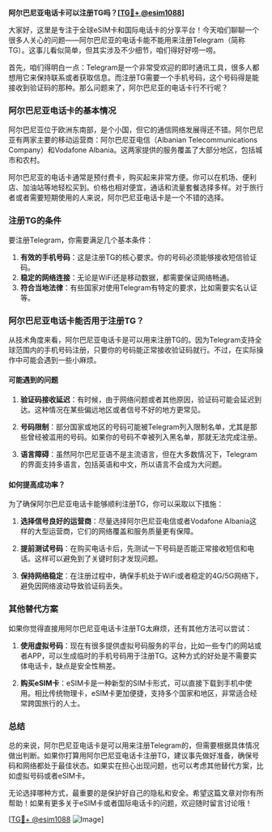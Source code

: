 **阿尔巴尼亚电话卡可以注册TG吗？[[TG💪+ @esim1088](https://t.me/s/esim1088)]**

大家好，这里是专注于全球eSIM卡和国际电话卡的分享平台！今天咱们聊聊一个很多人关心的问题——阿尔巴尼亚的电话卡能不能用来注册Telegram（简称TG）。这事儿看似简单，但其实涉及不少细节，咱们得好好唠一唠。

首先，咱们得明白一点：Telegram是一个非常受欢迎的即时通讯工具，很多人都想用它来保持联系或者获取信息。而注册TG需要一个手机号码，这个号码得是能接收到验证码的那种。那么问题来了，阿尔巴尼亚的电话卡行不行呢？

### 阿尔巴尼亚电话卡的基本情况

阿尔巴尼亚位于欧洲东南部，是个小国，但它的通信网络发展得还不错。阿尔巴尼亚有两家主要的移动运营商：阿尔巴尼亚电信（Albanian Telecommunications Company）和Vodafone Albania。这两家提供的服务覆盖了大部分地区，包括城市和农村。

阿尔巴尼亚的电话卡通常是预付费卡，购买起来非常方便。你可以在机场、便利店、加油站等地轻松买到。价格也相对便宜，通话和流量套餐选择多样。对于旅行者或者需要短期使用的人来说，阿尔巴尼亚电话卡是一个不错的选择。

### 注册TG的条件

要注册Telegram，你需要满足几个基本条件：

1. **有效的手机号码**：这是注册TG的核心要求。你的号码必须能够接收短信验证码。
2. **稳定的网络连接**：无论是WiFi还是移动数据，都需要保证网络畅通。
3. **符合当地法律**：有些国家对使用Telegram有特定的要求，比如需要实名认证等。

### 阿尔巴尼亚电话卡能否用于注册TG？

从技术角度来看，阿尔巴尼亚电话卡是可以用来注册TG的。因为Telegram支持全球范围内的手机号码注册，只要你的号码能正常接收验证码就行。不过，在实际操作中可能会遇到一些小麻烦。

#### 可能遇到的问题

1. **验证码接收延迟**：有时候，由于网络问题或者其他原因，验证码可能会延迟到达。这种情况在某些偏远地区或者信号不好的地方更常见。
   
2. **号码限制**：部分国家或地区的号码可能被Telegram列入限制名单，尤其是那些曾经被滥用的号码。如果你的号码不幸被列入黑名单，那就无法完成注册。

3. **语言障碍**：虽然阿尔巴尼亚语不是主流语言，但在大多数情况下，Telegram的界面支持多语言，包括英语和中文，所以语言不会成为大问题。

#### 如何提高成功率？

为了确保阿尔巴尼亚电话卡能够顺利注册TG，你可以采取以下措施：

1. **选择信号良好的运营商**：尽量选择阿尔巴尼亚电信或者Vodafone Albania这样的大型运营商，它们的网络覆盖和服务质量更有保障。

2. **提前测试号码**：在购买电话卡后，先测试一下号码是否能正常接收短信和电话。这样可以避免到了关键时刻才发现问题。

3. **保持网络稳定**：在注册过程中，确保手机处于WiFi或者稳定的4G/5G网络下，避免因网络波动导致验证码丢失。

### 其他替代方案

如果你觉得直接用阿尔巴尼亚电话卡注册TG太麻烦，还有其他方法可以尝试：

1. **使用虚拟号码**：现在有很多提供虚拟号码服务的平台，比如一些专门的网站或者APP，可以生成临时的手机号码用于注册TG。这种方式的好处是不需要实体电话卡，缺点是安全性稍差。

2. **购买eSIM卡**：eSIM卡是一种新型的SIM卡形式，可以直接下载到手机中使用。相比传统物理卡，eSIM卡更加便捷，支持多个国家和地区，非常适合经常跨国旅行的人士。

### 总结

总的来说，阿尔巴尼亚电话卡是可以用来注册Telegram的，但需要根据具体情况做出判断。如果你打算用阿尔巴尼亚电话卡注册TG，建议事先做好准备，确保号码和网络都处于最佳状态。如果实在担心出现问题，也可以考虑其他替代方案，比如虚拟号码或者eSIM卡。

无论选择哪种方式，最重要的是保护好自己的隐私和安全。希望这篇文章对你有所帮助！如果有更多关于eSIM卡或者国际电话卡的问题，欢迎随时留言讨论哦！

[[TG💪+ @esim1088](https://t.me/s/esim1088) ![Image](https://i.postimg.cc/4NQfJmqS/Snipaste-2025-05-13-00-14-12.png)]